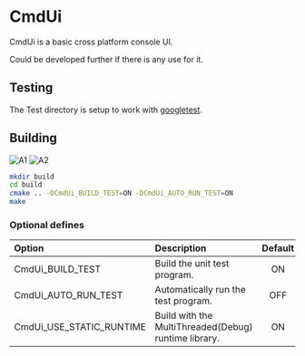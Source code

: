 # CmdUi

CmdUi is a basic cross platform console UI.

Could be developed further if there is any use for it.

## Testing

The Test directory is setup to work with [googletest](https://github.com/google/googletest).

## Building

![A1](https://github.com/chcly/CmdUi/actions/workflows/build-linux.yml/badge.svg)
![A2](https://github.com/chcly/CmdUi/actions/workflows/build-windows.yml/badge.svg)

```sh
mkdir build
cd build
cmake .. -DCmdUi_BUILD_TEST=ON -DCmdUi_AUTO_RUN_TEST=ON
make
```

### Optional defines

| Option                   | Description                                          | Default |
| :----------------------- | :--------------------------------------------------- | :-----: |
| CmdUi_BUILD_TEST         | Build the unit test program.                         |   ON    |
| CmdUi_AUTO_RUN_TEST      | Automatically run the test program.                  |   OFF   |
| CmdUi_USE_STATIC_RUNTIME | Build with the MultiThreaded(Debug) runtime library. |   ON    |
